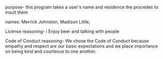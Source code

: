 purpose-
this program takes a user's name and residence the procedes to insult them

names: Merrick Johnston, Madison Little,

License reasoning-
i Enjoy beer and talking with people

Code of Conduct reasoning-
We chose the Code of Conduct because empathy and respect are our basic expectations and we place importance on being kind and courteous to one another.
